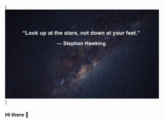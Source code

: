 [![Header](https://raw.githubusercontent.com/miladnouriezade/miladnouriezade/miladnourizade/header.jpeg "Header")]

### Hi there 👋

<!--
**miladnouriezade/miladnouriezade** is a ✨ _special_ ✨ repository because its `README.md` (this file) appears on your GitHub profile.

Here are some ideas to get you started:

- 🔭 I’m currently working on ...
- 🌱 I’m currently learning ...
- 👯 I’m looking to collaborate on ...
- 🤔 I’m looking for help with ...
- 💬 Ask me about ...
- 📫 How to reach me: ...
- 😄 Pronouns: ...
- ⚡ Fun fact: ...
-->
